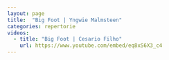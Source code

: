 ```yaml
---
layout: page
title:  "Big Foot | Yngwie Malmsteen"
categories: repertorie
videos:
  - title: "Big Foot | Cesario Filho"
    url: https://www.youtube.com/embed/eq8xS6X3_c4
---
```


